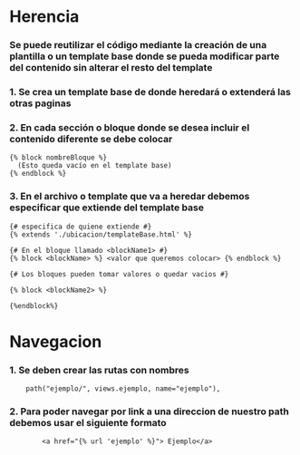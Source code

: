 # Herencia

### Se puede reutilizar el código mediante la creación de una plantilla o un template base donde se pueda modificar parte del contenido sin alterar el resto del template

### 1. Se crea un template base de donde heredará o extenderá las otras paginas

### 2. En cada sección o bloque donde se desea incluir el contenido diferente se debe colocar

```
{% block nombreBloque %}
  (Esto queda vacío en el template base)
{% endblock %}

```

### 3. En el archivo o template que va a heredar debemos especificar que extiende del template base

```
{# especifica de quiene extiende #}
{% extends './ubicacion/templateBase.html' %}

{# En el bloque llamado <blockName1> #}
{% block <blockName> %} <valor que queremos colocar> {% endblock %}

{# Los bloques pueden tomar valores o quedar vacios #}

{% block <blockName2> %}

{%endblock%}
```

# Navegacion

### 1. Se deben crear las rutas con nombres

```
    path("ejemplo/", views.ejemplo, name="ejemplo"),
```

### 2. Para poder navegar por link a una direccion de nuestro path debemos usar el siguiente formato

```
        <a href="{% url 'ejemplo' %}"> Ejemplo</a>

```
